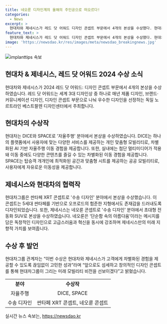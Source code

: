 ```yaml
---
title: 네오룬 디자인계의 올해의 주인공으로 떠오르다!
categories:
  - News
excerpt: >
  현대차와 제네시스가 레드 닷 어워드 디자인 콘셉트 부문에서 4개의 본상을 수상했다. 현대차의 DICE와 SPACE는 자율주행 분야에서, 싼타페 XRT 콘셉트는 수송 디자인 분야에서, 제네시스의 네오룬 콘셉트는 수송 디자인 분야에서 각각 수상하며 뛰어난 디자인을 인정받았다. 이를 통해 현대차그룹은 고객에게 차별화된 경험을 제공할 수 있는 미래 모빌리티 비전을 전달하고자 한다고 밝혔다.
feature_text: >
  현대차와 제네시스가 레드 닷 어워드 디자인 콘셉트 부문에서 4개의 본상을 수상했다. 현대차의 DICE와 SPACE는 자율주행 분야에서, 싼타페 XRT 콘셉트는 수송 디자인 분야에서, 제네시스의 네오룬 콘셉트는 수송 디자인 분야에서 각각 수상하며 뛰어난 디자인을 인정받았다. 이를 통해 현대차그룹은 고객에게 차별화된 경험을 제공할 수 있는 미래 모빌리티 비전을 전달하고자 한다고 밝혔다.
image: 'https://newsdao.kr/res/images/meta/newsdao_breakingnews.jpg'
---
```


<p><img src="https://newsdao.kr/res/images/meta/newsdao_breakingnews.jpg" alt="implanttips 속보" /></p>

<h2 data-ke-size="size26">현대차 & 제네시스, 레드 닷 어워드 2024 수상 소식</h2>

<p data-ke-size="size16">현대차와 제네시스가 2024 레드 닷 어워드: 디자인 콘셉트 부문에서 4개의 본상을 수상하였습니다. 레드 닷 어워드는 세계 3대 디자인상 중 하나로 매년 제품 디자인, 브랜드·커뮤니케이션 디자인, 디자인 콘셉트 부문으로 나눠 우수한 디자인을 선정하는 독일 노르트라인 베스트팔렌 디자인센터에서 주최합니다.</p>

<h2 data-ke-size="size24">현대차의 수상작</h2>

<p data-ke-size="size16">현대차는 DICE와 SPACE로 '자율주행' 분야에서 본상을 수상하였습니다. DICE는 하나의 플랫폼에서 사용자에 맞는 다양한 서비스를 제공하는 개인 맞춤형 모빌리티로, 차별화된 AI 기반 자율주행 이동 경험을 제공합니다. 또한, 실내에는 첨단 멀티미디어가 적용돼 이동 중에도 다양한 콘텐츠를 즐길 수 있는 차별화된 이동 경험을 제공합니다. SPACE는 탑승객 개개인에 최적화된 공간과 맞춤형 시트를 제공하는 공공 모빌리티로, 사용자에게 자유로운 이동성을 제공합니다.</p>

<h2 data-ke-size="size24">제네시스와 현대차의 협력작</h2>

<p data-ke-size="size16">현대차그룹은 싼타페 XRT 콘셉트로 '수송 디자인' 분야에서 본상을 수상했습니다. 이 콘셉트는 5세대 싼타페를 기반으로 오프로드의 험준한 지형에서도 존재감을 드러내도록 디자인되었습니다. 또한, 제네시스는 네오룬 콘셉트로 '수송 디자인' 분야에서 초대형 전동화 SUV로 본상을 수상하였습니다. 네오룬은 ‘단순함 속의 아름다움’이라는 메시지를 담은 독창적인 디자인으로 고급스러움과 혁신을 동시에 강조하며 제네시스만의 미래 지향적 가치를 보여줍니다.</p>

<h2 data-ke-size="size24">수상 후 발언</h2>

<p data-ke-size="size16">현대차그룹 관계자는 “이번 수상은 현대차와 제네시스가 고객에게 차별화된 경험을 제공할 수 있도록 끊임없이 고민한 성과”라며 “앞으로도 섬세하고 창의적인 디자인 콘셉트를 통해 현대차그룹이 그리는 미래 모빌리티 비전을 선보이겠다”고 밝혔습니다.</p>

<table>
    <tbody>
        <tr>
            <td style="text-align: center; height: 17px;"><b>분야</b></td>
            <td style="text-align: center; height: 17px;"><b>수상작</b></td>
        </tr>
        <tr>
            <td style="text-align: center; height: 17px;">자율주행</td>
            <td style="text-align: center; height: 17px;">DICE, SPACE</td>
        </tr>
        <tr>
            <td style="text-align: center; height: 17px;">수송 디자인</td>
            <td style="text-align: center; height: 17px;">싼타페 XRT 콘셉트, 네오룬 콘셉트</td>
        </tr>
    </tbody>
</table>
실시간 뉴스 속보는, <a href="https://newsdao.kr" rel="dofollow">https://newsdao.kr</a>


